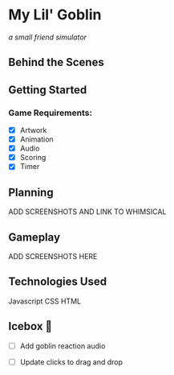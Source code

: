 # My Lil' Goblin
*a small friend simulator*

## Behind the Scenes 

## Getting Started 

### Game Requirements: 
- [x] Artwork 
- [x] Animation 
- [x] Audio
- [x] Scoring
- [x] Timer

## Planning
ADD SCREENSHOTS AND LINK TO WHIMSICAL 

## Gameplay
ADD SCREENSHOTS HERE

## Technologies Used 
Javascript
CSS
HTML 

## Icebox 🧊
- [ ] Add goblin reaction audio 
- [ ] Update clicks to drag and drop  



